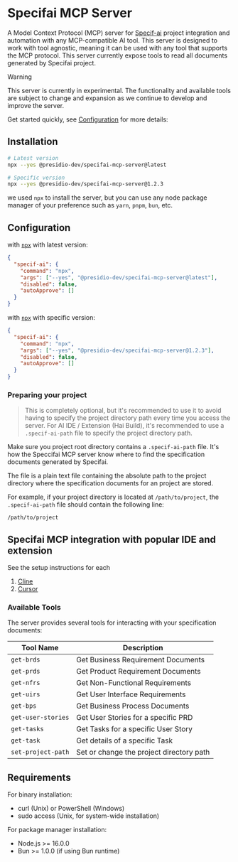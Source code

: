 # Specifai MCP Server

A Model Context Protocol (MCP) server for [Specif-ai](https://github.com/presidio-oss/specif-ai) project integration and automation with any MCP-compatible AI tool. This server is designed to work with tool agnostic, meaning it can be used with any tool that supports the MCP protocol. This server currently expose tools to read all documents generated by Specifai project.

> [!WARNING]
> This server is currently in experimental. The functionality and available tools are subject to change and expansion as we continue to develop and improve the server.

Get started quickly, see [Configuration](#configuration) for more details:

## Installation

```bash
# Latest version
npx --yes @presidio-dev/specifai-mcp-server@latest

# Specific version
npx --yes @presidio-dev/specifai-mcp-server@1.2.3
```

we used `npx` to install the server, but you can use any node package manager of your preference such as `yarn`, `pnpm`, `bun`, etc.

## Configuration

with [`npx`](https://docs.npmjs.com/cli/v8/commands/npx) with latest version:

```json
{
  "specif-ai": {
    "command": "npx",
    "args": ["--yes", "@presidio-dev/specifai-mcp-server@latest"],
    "disabled": false,
    "autoApprove": []
  }
}
```

with [`npx`](https://docs.npmjs.com/cli/v8/commands/npx) with specific version:

```json
{
  "specif-ai": {
    "command": "npx",
    "args": ["--yes", "@presidio-dev/specifai-mcp-server@1.2.3"],
    "disabled": false,
    "autoApprove": []
  }
}
```

### Preparing your project

> This is completely optional, but it's recommended to use it to avoid having to specify the project directory path every time you access the server. For AI IDE / Extension (Hai Build), it's recommended to use a `.specif-ai-path` file to specify the project directory path.

Make sure you project root directory contains a `.specif-ai-path` file. It's how the Speccifai MCP server know where to find the specification documents generated by Specifai.

The file is a plain text file containing the absolute path to the project directory where the specification documents for an project are stored.

For example, if your project directory is located at `/path/to/project`, the `.specif-ai-path` file should contain the following line:

```
/path/to/project
```

## Specifai MCP integration with popular IDE and extension

See the setup instructions for each

1. [Cline](./docs/setup/cline.md)
2. [Cursor](./docs/setup/cursor.md)

### Available Tools

The server provides several tools for interacting with your specification documents:

| Tool Name          | Description                              |
| ------------------ | ---------------------------------------- |
| `get-brds`         | Get Business Requirement Documents       |
| `get-prds`         | Get Product Requirement Documents        |
| `get-nfrs`         | Get Non-Functional Requirements          |
| `get-uirs`         | Get User Interface Requirements          |
| `get-bps`          | Get Business Process Documents           |
| `get-user-stories` | Get User Stories for a specific PRD      |
| `get-tasks`        | Get Tasks for a specific User Story      |
| `get-task`         | Get details of a specific Task           |
| `set-project-path` | Set or change the project directory path |

## Requirements

For binary installation:

- curl (Unix) or PowerShell (Windows)
- sudo access (Unix, for system-wide installation)

For package manager installation:

- Node.js >= 16.0.0
- Bun >= 1.0.0 (if using Bun runtime)
